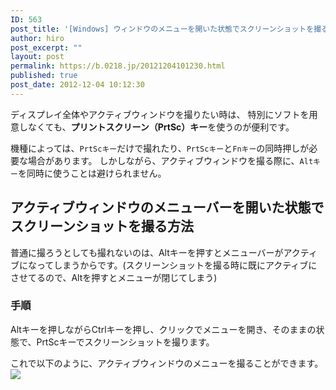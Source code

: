 ```yaml
---
ID: 563
post_title: '[Windows] ウィンドウのメニューを開いた状態でスクリーンショットを撮る方法'
author: hiro
post_excerpt: ""
layout: post
permalink: https://b.0218.jp/20121204101230.html
published: true
post_date: 2012-12-04 10:12:30
---
```

ディスプレイ全体やアクティブウィンドウを撮りたい時は、
特別にソフトを用意しなくても、<b>プリントスクリーン（PrtSc）キー</b>を使うのが便利です。

機種によっては、<code>PrtScキー</code>だけで撮れたり、<code>PrtScキー</code>と<code>Fnキー</code>の同時押しが必要な場合があります。
しかしながら、アクティブウィンドウを撮る際に、<code>Altキー</code>を同時に使うことは避けられません。
<!--more-->
<h2>アクティブウィンドウのメニューバーを開いた状態でスクリーンショットを撮る方法</h2>
普通に撮ろうとしても撮れないのは、Altキーを押すとメニューバーがアクティブになってしまうからです。<span class="text-muted">(スクリーンショットを撮る時に既にアクティブにさせてるので、Altを押すとメニューが閉じてしまう)</span>

<h3>手順</h3>
Altキーを押しながらCtrlキーを押し、クリックでメニューを開き、そのままの状態で、PrtScキーでスクリーンショットを撮ります。

これで以下のように、アクティブウィンドウのメニューを撮ることができます。
<img src="[cfview name='img_1']">